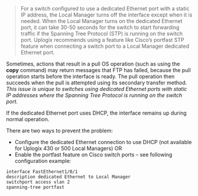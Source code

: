 >For a switch configured to use a dedicated Ethernet port with a static IP address, the Local Manager turns off the interface except when it is needed. When the Local Manager turns on the dedicated Ethernet port, it can take 30-50 seconds for the switch to start forwarding traffic if the Spanning Tree Protocol (STP) is running on the switch port.  Uplogix recommends using a feature like Cisco’s portfast STP feature when connecting a switch port to a Local Manager dedicated Ethernet port.

Sometimes, actions that result in a pull OS operation (such as using the **copy** command) may return messages that FTP has failed, because the pull operation starts before the interface is ready. The pull operation then succeeds when the pull is attempted using its secondary transfer method. *This issue is unique to switches using dedicated Ethernet ports with static IP addresses where the Spanning Tree Protocol is running on the switch port.*

If the dedicated Ethernet port uses DHCP, the interface remains up during normal operation.

There are two ways to prevent the problem:

 - Configure the dedicated Ethernet connection to use DHCP (not available for Uplogix 430 or 500 Local Managers)
OR
 - Enable the portfast feature on Cisco switch ports – see following configuration example:
 
```
interface FastEthernet1/0/1
description dedicated Ethernet to Local Manager
switchport access vlan 2
spanning-tree portfast
```